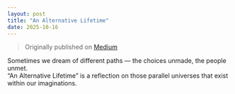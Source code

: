 ```yaml
---
layout: post
title: "An Alternative Lifetime"
date: 2025-10-16
---
```


> Originally published on [Medium](https://medium.com/insight-avenue/an-alternative-lifetime-cc80dcf2ce24)

Sometimes we dream of different paths — the choices unmade, the people unmet.  
“An Alternative Lifetime” is a reflection on those parallel universes that exist within our imaginations.

